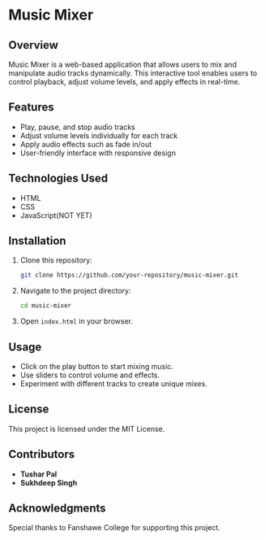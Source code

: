 # Music Mixer

## Overview
Music Mixer is a web-based application that allows users to mix and manipulate audio tracks dynamically. This interactive tool enables users to control playback, adjust volume levels, and apply effects in real-time.

## Features
- Play, pause, and stop audio tracks
- Adjust volume levels individually for each track
- Apply audio effects such as fade in/out
- User-friendly interface with responsive design

## Technologies Used
- HTML
- CSS
- JavaScript(NOT YET)

## Installation
1. Clone this repository:
   ```sh
   git clone https://github.com/your-repository/music-mixer.git
   ```
2. Navigate to the project directory:
   ```sh
   cd music-mixer
   ```
3. Open `index.html` in your browser.

## Usage
- Click on the play button to start mixing music.
- Use sliders to control volume and effects.
- Experiment with different tracks to create unique mixes.

## License
This project is licensed under the MIT License.

## Contributors
- **Tushar Pal**
- **Sukhdeep Singh**

## Acknowledgments
Special thanks to Fanshawe College for supporting this project.

